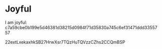 # Joyful

I am joyful: c7a59cbe0b199e5d46381d38215d0984f71d35830a745c6ef31471ddd3355757


22extLxekaxhkSB27HrwXsr7TQzHuTQVzzCZhs2CCQmBSP
